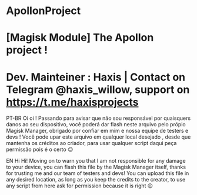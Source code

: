 # ApollonProject
# [Magisk Module] The Apollon project !
# Dev. Mainteiner : Haxis | Contact on Telegram @haxis_willow, support on https://t.me/haxisprojects 

PT-BR
Oi oi ! Passando para avisar que não sou responsável por quaisquers danos ao seu dispositivo, você poderá dar flash neste arquivo pelo própio Magisk Manager, obrigado por confiar em mim e nossa equipe de testers e devs !
Você pode upar este arquivo em qualquer local desejado , desde que mantenha os créditos ao criador, para usar qualquer script daqui peça permissão pois é o certo 😉

EN
Hi Hi! Moving on to warn you that I am not responsible for any damage to your device, you can flash this file by the Magisk Manager itself, thanks for trusting me and our team of testers and devs!
You can upload this file in any desired location, as long as you keep the credits to the creator, to use any script from here ask for permission because it is right 😉
